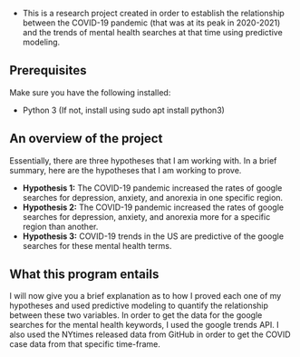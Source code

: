 - This is a research project created in order to establish the relationship between the COVID-19 pandemic (that was at its peak in 2020-2021) and the trends of mental health searches at that time using predictive modeling.
## Prerequisites

Make sure you have the following installed:
- Python 3 (If not, install using sudo apt install python3)

## An overview of the project
Essentially, there are three hypotheses that I am working with.
In a brief summary, here are the hypotheses that I am working to prove.
- **Hypothesis 1:** The COVID-19 pandemic increased the rates of google searches for depression, anxiety, and anorexia in one specific region.
- **Hypothesis 2:** The COVID-19 pandemic increased the rates of google searches for depression, anxiety, and anorexia more for a specific region than another.
- **Hypothesis 3:** COVID-19 trends in the US are predictive of the google searches for these mental health terms.

## What this program entails
I will now give you a brief explanation as to how I proved each one of my hypotheses and used predictive modeling to quantify the relationship between these two variables.
In order to get the data for the google searches for the mental health keywords, I used the google trends API. I also used the NYtimes released data from GitHub in order to get the COVID case data from that specific time-frame.

